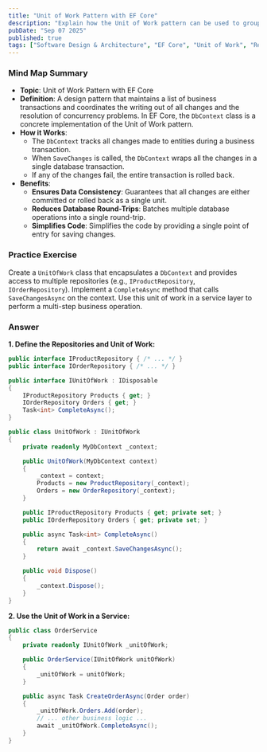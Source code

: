 ```yaml
---
title: "Unit of Work Pattern with EF Core"
description: "Explain how the Unit of Work pattern can be used to group multiple repository operations into a single transaction. Discuss how DbContext inherently implements this pattern."
pubDate: "Sep 07 2025"
published: true
tags: ["Software Design & Architecture", "EF Core", "Unit of Work", "Repository Pattern"]
---
```


### Mind Map Summary

- **Topic**: Unit of Work Pattern with EF Core
- **Definition**: A design pattern that maintains a list of business transactions and coordinates the writing out of all changes and the resolution of concurrency problems. In EF Core, the `DbContext` class is a concrete implementation of the Unit of Work pattern.
- **How it Works**:
    - The `DbContext` tracks all changes made to entities during a business transaction.
    - When `SaveChanges` is called, the `DbContext` wraps all the changes in a single database transaction.
    - If any of the changes fail, the entire transaction is rolled back.
- **Benefits**:
    - **Ensures Data Consistency**: Guarantees that all changes are either committed or rolled back as a single unit.
    - **Reduces Database Round-Trips**: Batches multiple database operations into a single round-trip.
    - **Simplifies Code**: Simplifies the code by providing a single point of entry for saving changes.

### Practice Exercise

Create a `UnitOfWork` class that encapsulates a `DbContext` and provides access to multiple repositories (e.g., `IProductRepository`, `IOrderRepository`). Implement a `CompleteAsync` method that calls `SaveChangesAsync` on the context. Use this unit of work in a service layer to perform a multi-step business operation.

### Answer

**1. Define the Repositories and Unit of Work:**

```csharp
public interface IProductRepository { /* ... */ }
public interface IOrderRepository { /* ... */ }

public interface IUnitOfWork : IDisposable
{
    IProductRepository Products { get; }
    IOrderRepository Orders { get; }
    Task<int> CompleteAsync();
}

public class UnitOfWork : IUnitOfWork
{
    private readonly MyDbContext _context;

    public UnitOfWork(MyDbContext context)
    {
        _context = context;
        Products = new ProductRepository(_context);
        Orders = new OrderRepository(_context);
    }

    public IProductRepository Products { get; private set; }
    public IOrderRepository Orders { get; private set; }

    public async Task<int> CompleteAsync()
    {
        return await _context.SaveChangesAsync();
    }

    public void Dispose()
    {
        _context.Dispose();
    }
}
```

**2. Use the Unit of Work in a Service:**

```csharp
public class OrderService
{
    private readonly IUnitOfWork _unitOfWork;

    public OrderService(IUnitOfWork unitOfWork)
    {
        _unitOfWork = unitOfWork;
    }

    public async Task CreateOrderAsync(Order order)
    {
        _unitOfWork.Orders.Add(order);
        // ... other business logic ...
        await _unitOfWork.CompleteAsync();
    }
}
```
